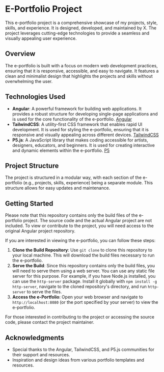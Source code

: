 # E-Portfolio Project

This e-portfolio project is a comprehensive showcase of my projects, style, skills, and experience. It is designed, developed, and maintained by X. The project leverages cutting-edge technologies to provide a seamless and visually appealing user experience.

## Overview

The e-portfolio is built with a focus on modern web development practices, ensuring that it is responsive, accessible, and easy to navigate. It features a clean and minimalist design that highlights the projects and skills without overwhelming the user.

## Technologies Used

- **Angular**: A powerful framework for building web applications. It provides a robust structure for developing single-page applications and is used for the core functionality of the e-portfolio. [Angular](https://angular.dev/)
- **TailwindCSS**: A utility-first CSS framework that enables rapid UI development. It is used for styling the e-portfolio, ensuring that it is responsive and visually appealing across different devices. [TailwindCSS](https://tailwindcss.com/)
- **P5.js**: A JavaScript library that makes coding accessible for artists, designers, educators, and beginners. It is used for creating interactive and dynamic elements within the e-portfolio. [P5](https://p5js.org/)

## Project Structure

The project is structured in a modular way, with each section of the e-portfolio (e.g., projects, skills, experience) being a separate module. This structure allows for easy updates and maintenance.

## Getting Started

Please note that this repository contains only the build files of the e-portfolio project. The source code and the actual Angular project are not included. To view or contribute to the project, you will need access to the original Angular project repository.

If you are interested in viewing the e-portfolio, you can follow these steps:

1. **Clone the Build Repository**: Use `git clone` to clone this repository to your local machine. This will download the build files necessary to run the e-portfolio.
2. **Serve the Build**: Since this repository contains only the build files, you will need to serve them using a web server. You can use any static file server for this purpose. For example, if you have Node.js installed, you can use the `http-server` package. Install it globally with `npm install -g http-server`, navigate to the cloned repository's directory, and run `http-server` to serve the files.
3. **Access the e-Portfolio**: Open your web browser and navigate to `http://localhost:8080` (or the port specified by your server) to view the e-portfolio.

For those interested in contributing to the project or accessing the source code, please contact the project maintainer.

## Acknowledgments

- Special thanks to the Angular, TailwindCSS, and P5.js communities for their support and resources.
- Inspiration and design ideas from various portfolio templates and resources.